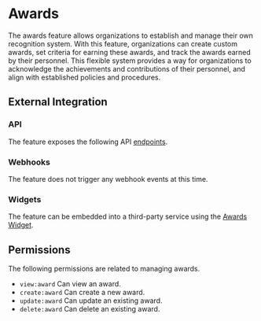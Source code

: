 # Awards

The awards feature allows organizations to establish and manage their own recognition system. With this feature, organizations can create
custom awards, set criteria for earning these awards, and track the awards earned by their personnel. This flexible system provides a way
for organizations to acknowledge the achievements and contributions of their personnel, and align with established policies and procedures.

## External Integration

### API

The feature exposes the following API [endpoints](https://perscom.io/documentation/api/#/Awards).

### Webhooks

The feature does not trigger any webhook events at this time.

### Widgets

The feature can be embedded into a third-party service using the [Awards Widget](/external-integration/widgets/awards).

## Permissions

The following permissions are related to managing awards.

- `view:award` Can view an award.
- `create:award` Can create a new award.
- `update:award` Can update an existing award.
- `delete:award` Can delete an existing award.
